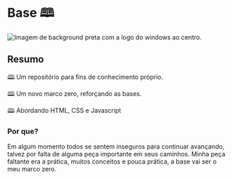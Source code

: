 # Base 🕮

<img src="https://i.pinimg.com/564x/f0/b6/46/f0b64612dd5378c32f132f17fe8b4a97.jpg" alt="Imagem de background preta com a logo do windows ao centro." />

## Resumo

🕮 Um repositório para fins de conhecimento próprio.

🕮 Um novo marco zero, reforçando as bases.

🕮 Abordando HTML, CSS e Javascript

### Por que?

Em algum momento todos se sentem inseguros para continuar avançando, talvez por falta de alguma peça importante em seus caminhos. Minha peça faltante era a prática, muitos conceitos e pouca prática, a base vai ser o meu marco zero.